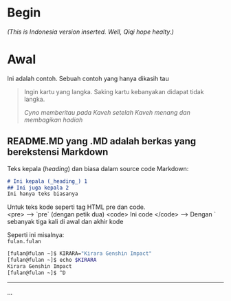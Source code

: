 # Begin
_(This is Indonesia version inserted. Well, Qiqi hope healty.)_

# Awal
Ini adalah contoh. Sebuah contoh yang hanya dikasih tau

> Ingin kartu yang langka. Saking kartu kebanyakan didapat tidak langka.
>
> _Cyno memberitau pada Kaveh setelah Kaveh menang dan membagikan hadiah_

## README.MD yang .MD adalah berkas yang berekstensi Markdown
Teks kepala (_heading_) dan biasa dalam source code Markdown:
```markdown
# Ini kepala (_heading_) 1
## Ini juga kepala 2
Ini hanya teks biasanya
```

Untuk teks kode seperti tag HTML pre dan code.<br/>
&lt;pre&gt; --> \`pre\` (dengan petik dua)
&lt;code&gt; Ini code &lt;/code&gt;
--> Dengan \` sebanyak tiga kali di awal dan akhir kode

Seperti ini misalnya: <br/>
`fulan.fulan`
```sh title="fulan@fulan - Ini contoh, Kirara"
[fulan@fulan ~]$ KIRARA="Kirara Genshin Impact"
[fulan@fulan ~]$ echo $KIRARA
Kirara Genshin Impact
[fulan@fulan ~]$ ^D
```

---

...
